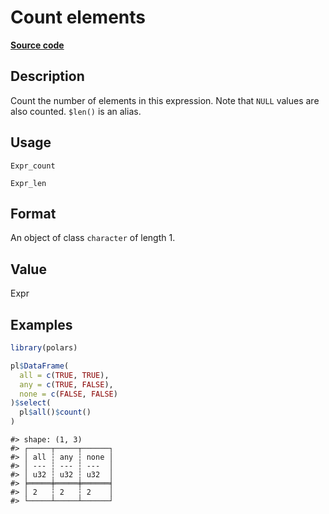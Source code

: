 
# Count elements

[**Source code**](https://github.com/pola-rs/r-polars/tree/53c7d964901ed4a019998e89aff8c6d44691d793/R/#L)

## Description

Count the number of elements in this expression. Note that
<code>NULL</code> values are also counted.
<code style="white-space: pre;">$len()</code> is an alias.

## Usage

<pre><code class='language-R'>Expr_count

Expr_len
</code></pre>

## Format

An object of class <code>character</code> of length 1.

## Value

Expr

## Examples

``` r
library(polars)

pl$DataFrame(
  all = c(TRUE, TRUE),
  any = c(TRUE, FALSE),
  none = c(FALSE, FALSE)
)$select(
  pl$all()$count()
)
```

    #> shape: (1, 3)
    #> ┌─────┬─────┬──────┐
    #> │ all ┆ any ┆ none │
    #> │ --- ┆ --- ┆ ---  │
    #> │ u32 ┆ u32 ┆ u32  │
    #> ╞═════╪═════╪══════╡
    #> │ 2   ┆ 2   ┆ 2    │
    #> └─────┴─────┴──────┘
